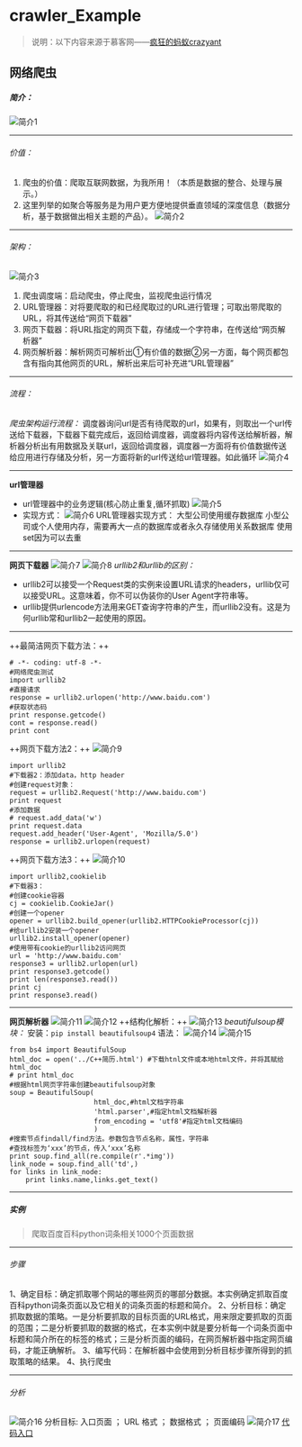 # crawler_Example
> 说明：以下内容来源于慕客网——[疯狂的蚂蚁crazyant](http://www.imooc.com/learn/563)
## 网络爬虫
##### 简介：
![简介1](picture/web1.jpg)
- - -
###### 价值：
1. 爬虫的价值：爬取互联网数据，为我所用！（本质是数据的整合、处理与展示。）
2. 这里列举的如聚合等服务是为用户更方便地提供垂直领域的深度信息（数据分析，基于数据做出相关主题的产品）。
![简介2](picture/web2.jpg)
- - -
###### 架构：
![简介3](picture/web3.jpg)
1. 爬虫调度端：启动爬虫，停止爬虫，监视爬虫运行情况
2. URL管理器：对将要爬取的和已经爬取过的URL进行管理；可取出带爬取的URL，将其传送给“网页下载器”
3. 网页下载器：将URL指定的网页下载，存储成一个字符串，在传送给“网页解析器”
4. 网页解析器：解析网页可解析出①有价值的数据②另一方面，每个网页都包含有指向其他网页的URL，解析出来后可补充进“URL管理器”
- - -
###### 流程：
*爬虫架构运行流程：*
调度器询问url是否有待爬取的url，如果有，则取出一个url传送给下载器，下载器下载完成后，返回给调度器，调度器将内容传送给解析器，解析器分析出有用数据及关联url，返回给调度器，调度器一方面将有价值数据传送给应用进行存储及分析，另一方面将新的url传送给url管理器。如此循环
![简介4](picture/web4.jpg)
- - -
**url管理器**
- url管理器中的业务逻辑(核心防止重复,循环抓取)
![简介5](picture/web5.jpg)
- 实现方式：
![简介6](picture/web6.jpg)
URL管理器实现方式：
大型公司使用缓存数据库
小型公司或个人使用内存，需要再大一点的数据库或者永久存储使用关系数据库
使用set因为可以去重
- - -
**网页下载器**
![简介7](picture/web7.jpg)
![简介8](picture/web8.jpg)
*urllib2和urllib的区别：*
- urllib2可以接受一个Request类的实例来设置URL请求的headers，urllib仅可以接受URL。这意味着，你不可以伪装你的User Agent字符串等。
- urllib提供urlencode方法用来GET查询字符串的产生，而urllib2没有。这是为何urllib常和urllib2一起使用的原因。
- - -
++最简洁网页下载方法：++
```
# -*- coding: utf-8 -*-
#网络爬虫测试
import urllib2
#直接请求
response = urllib2.urlopen('http://www.baidu.com')
#获取状态码
print response.getcode()
cont = response.read()
print cont
```
++网页下载方法2：++
![简介9](picture/web9.jpg)
```
import urllib2
#下载器2：添加data，http header
#创建request对象：
request = urllib2.Request('http://www.baidu.com')
print request
#添加数据
# request.add_data('w')
print request.data
request.add_header('User-Agent', 'Mozilla/5.0')
response = urllib2.urlopen(request)
```
++网页下载方法3：++
![简介10](picture/web10.jpg)
```
import urllib2,cookielib
#下载器3：
#创建cookie容器
cj = cookielib.CookieJar()
#创建一个opener
opener = urllib2.build_opener(urllib2.HTTPCookieProcessor(cj))
#给urllib2安装一个opener
urllib2.install_opener(opener)
#使用带有cookie的urllib2访问网页
url = 'http://www.baidu.com'
response3 = urllib2.urlopen(url)
print response3.getcode()
print len(response3.read())
print cj
print response3.read()
```
- - -
**网页解析器**
![简介11](picture/web11.jpg)
![简介12](picture/web12.jpg)
++结构化解析：++
![简介13](picture/web13.jpg)
*beautifulsoup模块：*
安装：`pip install beautifulsoup4`
语法：
![简介14](picture/web14.jpg)
![简介15](picture/web15.jpg)
```
from bs4 import BeautifulSoup
html_doc = open('../C++简历.html') #下载htnl文件或本地html文件，并将其赋给html_doc
# print html_doc
#根据html网页字符串创建beautifulsoup对象
soup = BeautifulSoup(
                     html_doc,#html文档字符串
                     'html.parser',#指定html文档解析器
                     from_encoding = 'utf8'#指定html文档编码
                     )
#搜索节点findall/find方法。参数包含节点名称，属性，字符串
#查找标签为‘xxx’的节点，传入‘xxx’名称
print soup.find_all(re.compile(r'.*img'))
link_node = soup.find_all('td',)
for links in link_node:
    print links.name,links.get_text()
```
- - -
##### 实例
> 爬取百度百科python词条相关1000个页面数据
* * *

###### 步骤
1、确定目标：确定抓取哪个网站的哪些网页的哪部分数据。本实例确定抓取百度百科python词条页面以及它相关的词条页面的标题和简介。
2、分析目标：确定抓取数据的策略。一是分析要抓取的目标页面的URL格式，用来限定要抓取的页面的范围；二是分析要抓取的数据的格式，在本实例中就是要分析每一个词条页面中标题和简介所在的标签的格式；三是分析页面的编码，在网页解析器中指定网页编码，才能正确解析。
3、编写代码：在解析器中会使用到分析目标步骤所得到的抓取策略的结果。
4、执行爬虫
- - -
###### 分析
![简介16](picture/web16.jpg)
分析目标:
入口页面 ； URL 格式  ； 数据格式 ； 页面编码
![简介17](picture/web17.jpg)
[代码入口](https://github.com/haugy/crawler_Example.git)
